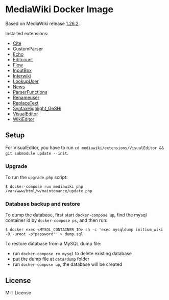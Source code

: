 # MediaWiki Docker Image

Based on MediaWiki release [1.26.2](https://www.mediawiki.org/wiki/Release_notes/1.26#MediaWiki_1.26.2).

Installed extensions:

- [Cite](https://www.mediawiki.org/wiki/Extension:Cite)
- CustomParser
- [Echo](https://www.mediawiki.org/wiki/Extension:Echo)
- [Editcount](https://www.mediawiki.org/wiki/Extension:Editcount)
- [Flow](https://www.mediawiki.org/wiki/Extension:Flow)
- [InputBox](https://www.mediawiki.org/wiki/Extension:InputBox)
- [Interwiki](https://www.mediawiki.org/wiki/Extension:Interwiki)
- [LookupUser](https://www.mediawiki.org/wiki/Extension:LookupUser)
- [News](https://www.mediawiki.org/wiki/Extension:News)
- [ParserFunctions](https://www.mediawiki.org/wiki/Extension:ParserFunctions)
- [Renameuser](https://www.mediawiki.org/wiki/Extension:Renameuser)
- [ReplaceText](https://www.mediawiki.org/wiki/Extension:ReplaceText)
- [SyntaxHighlight_GeSHi](https://www.mediawiki.org/wiki/Extension:SyntaxHighlight)
- [VisualEditor](https://www.mediawiki.org/wiki/Extension:VisualEditor)
- [WikiEditor](https://www.mediawiki.org/wiki/Extension:WikiEditor)

## Setup

For VisualEditor, you have to run `cd mediawiki/extensions/VisualEditor && git submodule update --init`.

### Upgrade

To run the `upgrade.php` script:

```
$ docker-compose run mediawiki php /var/www/html/w/maintenance/update.php
```
### Database backup and restore

To dump the database, first start `docker-compose up`, find the mysql container id by `docker-compose ps`, and then run:

```
$ docker exec <MYSQL_CONTAINER_ID> sh -c 'exec mysqldump initium_wiki -B -uroot -p"password"' > dump.sql
```

To restore database from a MySQL dump file:

- run `docker-compose rm mysql` to delete existing database
- put the dump file at `data/dump` folder
- run `docker-compose up`, the database will be created

## License

MIT License
